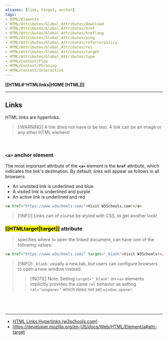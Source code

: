 ```yaml
---
aliases: [link, target, anchor]
tags:
- HTML/Elements
- HTML/Attributes/Global_Attributes/download
- HTML/Attributes/Global_Attributes/href
- HTML/Attributes/Global_Attributes/hreflang
- HTML/Attributes/Global_Attributes/ping
- HTML/Attributes/Global_Attributes/referrerpolicy
- HTML/Attributes/Global_Attributes/rel
- HTML/Attributes/Global_Attributes/target
- HTML/Attributes/Global_Attributes/type
- HTML/Content/Flow
- HTML/Content/Phrasing
- HTML/Content/Interactive
---
```

**[[HTML#^HTMLlinks|HOME [HTML]]]**

---
## Links
HTML links are hyperlinks.
>[!WARNING] A link does not have to be text. A link can be an image or any other HTML element!

<br>

### `<a>` anchor element
The most important attribute of the **`<a>`** element is the **`href`** attribute, which indicates the link's destination.
By default, links will appear as follows in all browsers:
- An unvisited link is underlined and blue
- A visited link is underlined and purple
- An active link is underlined and red
```HTML
<a href="https://www.w3schools.com/">Visit W3Schools.com!</a>
```

>[!INFO] Links can of course be styled with CSS, to get another look!

### <mark class="hltr-blue">[[HTMLtarget|target]]</mark> attribute
> specifies where to open the linked document, can have one of the following values:
```HTML
<a href="https://www.w3schools.com/" target="_blank">Visit W3Schools!</a>
```
>[!INFO] `_blank`:
> usually a new tab, but users can configure browsers to open a new window instead.
>>[!NOTE] Note:
>> Setting `target="_blank"` on `<a>` elements implicitly provides the same `rel` behavior as setting `rel="noopener"` which does not set `window.opener`.

# 

<br>

---
- [HTML Links Hyperlinks (w3schools.com)](https://www.w3schools.com/html/html_links.asp)
- https://developer.mozilla.org/en-US/docs/Web/HTML/Element/a#attr-target